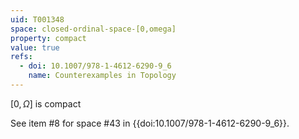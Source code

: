 ```yaml
---
uid: T001348
space: closed-ordinal-space-[0,omega]
property: compact
value: true
refs:
  - doi: 10.1007/978-1-4612-6290-9_6
    name: Counterexamples in Topology
---
```

$[0,\Omega]$ is compact

See item #8 for space #43 in {{doi:10.1007/978-1-4612-6290-9_6}}.

